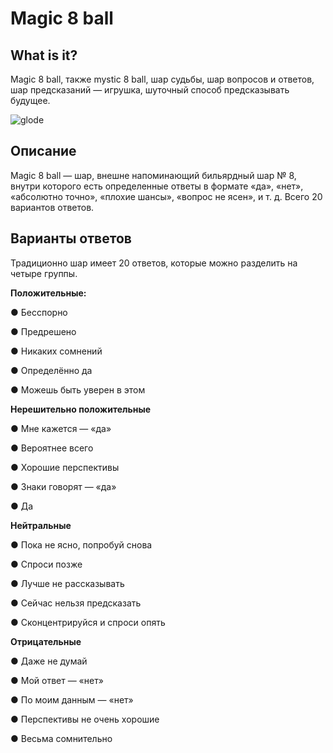 # Magic 8 ball

## What is it?
Magic 8 ball, также mystic 8 ball, шар судьбы, шар вопросов и ответов, шар предсказаний — игрушка, шуточный способ предсказывать будущее.

![glode](https://user-images.githubusercontent.com/61190147/91641009-4d063580-ea2a-11ea-8193-b8886812a23a.jpeg)
## Описание
Magic 8 ball — шар, внешне напоминающий бильярдный шар № 8, внутри которого есть определенные ответы в формате «да», «нет», «абсолютно точно», «плохие шансы», «вопрос не ясен», и т. д. Всего 20 вариантов ответов.
## Варианты ответов
Традиционно шар имеет 20 ответов, которые можно разделить на четыре группы.

<b>Положительные:</b>

● Бесспорно

● Предрешено

● Никаких сомнений

● Определённо да

● Можешь быть уверен в этом

<b>Нерешительно положительные</b>

● Мне кажется — «да»

● Вероятнее всего

● Хорошие перспективы

● Знаки говорят — «да»

● Да

<b>Нейтральные</b>

● Пока не ясно, попробуй снова

● Спроси позже

● Лучше не рассказывать

● Сейчас нельзя предсказать

● Сконцентрируйся и спроси опять

<b>Отрицательные</b>

● Даже не думай

● Мой ответ — «нет»

● По моим данным — «нет»

● Перспективы не очень хорошие

● Весьма сомнительно
